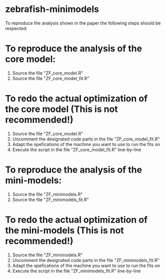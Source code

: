 # zebrafish-minimodels
To reproduce the analysis shown in the paper the following steps should be respected: 
# To reproduce the analysis of the core model:
1. Source the file "ZF_core_model.R"
2. Source the file "ZF_core_model_fit.R" 
# To redo the actual optimization of the core model (This is not recommended!)
1. Source the file "ZF_core_model.R"
2. Uncomment the designated code parts in the file "ZF_core_model_fit.R" 
3. Adapt the spefications of the machine you want to use to run the fits on
4. Execute the script in the file "ZF_core_model_fit.R" line-by-line
# To reproduce the analysis of the  mini-models:
1. Source the file "ZF_minimodels.R"
2. Source the file "ZF_minimodels_fit.R" 
# To redo the actual optimization of the mini-models (This is not recommended!)
1. Source the file "ZF_minimodels.R"
2. Uncomment the designated code parts in the file "ZF_minimodels_fit.R" 
3. Adapt the spefications of the machine you want to use to run the fits on
4. Execute the script in the file "ZF_minimodels_fit.R" line-by-line
